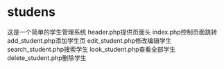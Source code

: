# studens
这是一个简单的学生管理系统
header.php提供页面头
index.php控制页面跳转
add_student.php添加学生页
edit_student.php修改编辑学生
search_student.php搜索学生
look_student.php查看全部学生
delete_student.php删除学生
